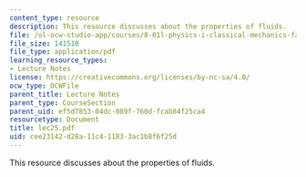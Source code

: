 ```yaml
---
content_type: resource
description: This resource discusses about the properties of fluids.
file: /ol-ocw-studio-app/courses/8-01l-physics-i-classical-mechanics-fall-2005/cee23142d28a11c411833ac1b8f6f25d_lec25.pdf
file_size: 141510
file_type: application/pdf
learning_resource_types:
- Lecture Notes
license: https://creativecommons.org/licenses/by-nc-sa/4.0/
ocw_type: OCWFile
parent_title: Lecture Notes
parent_type: CourseSection
parent_uid: ef5d7853-04dc-089f-760d-fcab84f25ca4
resourcetype: Document
title: lec25.pdf
uid: cee23142-d28a-11c4-1183-3ac1b8f6f25d
---
```

This resource discusses about the properties of fluids.